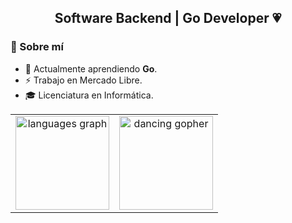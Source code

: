 <h2 align="center"> Software Backend | Go Developer 💗</h2>

### 🧠 Sobre mí
- 🌱 Actualmente aprendiendo **Go**.  
- ⚡ Trabajo en Mercado Libre. 
- 🎓 Licenciatura en Informática.

<table>
  <tr>
    <td align="center" width="50%">
      <img src="https://github-readme-stats.vercel.app/api/top-langs?username=AnaVerduguez&locale=es&hide_title=false&layout=compact&card_width=320&langs_count=6&theme=dracula&hide_border=false" height="150" alt="languages graph" />
    </td>
    <td align="center" width="50%">
      <img src="https://media.tenor.com/TCMWkxIkF9IAAAAj/dancing-gopher.gif" width="150" alt="dancing gopher" />
    </td>
  </tr>
</table>

